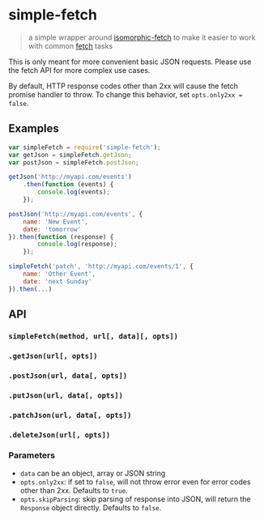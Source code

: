 # simple-fetch
> a simple wrapper around [isomorphic-fetch](matthew-andrews/isomorphic-fetch) to make it easier to work with common [fetch](github/fetch) tasks

This is only meant for more convenient basic JSON requests. Please use the fetch API for more complex use cases.

By default, HTTP response codes other than 2xx will cause the fetch promise handler to throw. To change this behavior, set `opts.only2xx = false`.

## Examples

```js
var simpleFetch = require('simple-fetch');
var getJson = simpleFetch.getJson;
var postJson = simpleFetch.postJson;

getJson('http://myapi.com/events')
	.then(function (events) {
		console.log(events);
	});

postJson('http://myapi.com/events', {
	name: 'New Event',
	date: 'tomorrow'
}).then(function (response) {
		console.log(response);
	});

simpleFetch('patch', 'http://myapi.com/events/1', {
	name: 'Other Event',
	date: 'next Sunday'
}).then(...)
```

## API

### `simpleFetch(method, url[, data][, opts])`
### `.getJson(url[, opts])`
### `.postJson(url, data[, opts])`
### `.putJson(url, data[, opts])`
### `.patchJson(url, data[, opts])`
### `.deleteJson(url[, opts])`

### Parameters
- `data` can be an object, array or JSON string
- `opts.only2xx`: if set to `false`, will not throw error even for error codes other than 2xx. Defaults to `true`.
- `opts.skipParsing`: skip parsing of response into JSON, will return the `Response` object directly. Defaults to `false`.
